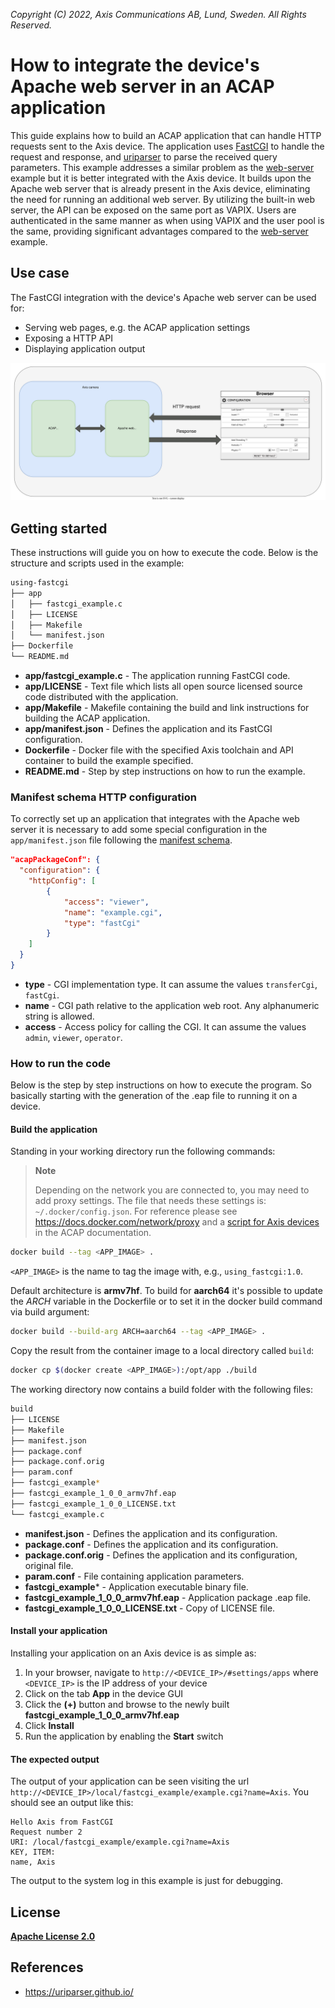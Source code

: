 *Copyright (C) 2022, Axis Communications AB, Lund, Sweden. All Rights Reserved.*

# How to integrate the device's Apache web server in an ACAP application

This guide explains how to build an ACAP application that can handle HTTP requests sent to the Axis device. The application uses [FastCGI](https://fastcgi-archives.github.io/FastCGI_A_High-Performance_Web_Server_Interface_FastCGI.html) to handle the request and response, and [uriparser](https://uriparser.github.io/) to parse the received query parameters.
This example addresses a similar problem as the [web-server](../web-server) example but it is better integrated with the Axis device. It builds upon the Apache web server that is already present in the Axis device, eliminating the need for running an additional web server.
By utilizing the built-in web server, the API can be exposed on the same port as VAPIX. Users are authenticated in the same manner as when using VAPIX and the user pool is the same, providing significant advantages compared to the [web-server](../web-server) example.

## Use case

The FastCGI integration with the device's Apache web server can be used for:

- Serving web pages, e.g. the ACAP application settings
- Exposing a HTTP API
- Displaying application output

![Scheme of the example](assets/fcgi.svg)

## Getting started

These instructions will guide you on how to execute the code. Below is the structure and scripts used in the example:

```sh
using-fastcgi
├── app
│   ├── fastcgi_example.c
│   ├── LICENSE
│   ├── Makefile
│   └── manifest.json
├── Dockerfile
└── README.md
```

- **app/fastcgi_example.c** - The application running FastCGI code.
- **app/LICENSE** - Text file which lists all open source licensed source code distributed with the application.
- **app/Makefile** - Makefile containing the build and link instructions for building the ACAP application.
- **app/manifest.json** - Defines the application and its FastCGI configuration.
- **Dockerfile** - Docker file with the specified Axis toolchain and API container to build the example specified.
- **README.md** - Step by step instructions on how to run the example.

### Manifest schema HTTP configuration

To correctly set up an application that integrates with the Apache web server it is necessary to add some special configuration in the `app/manifest.json` file following the [manifest schema](https://axiscommunications.github.io/acap-documentation/docs/develop/manifest-schemas).

```json
"acapPackageConf": {
  "configuration": {
    "httpConfig": [
        {
            "access": "viewer",
            "name": "example.cgi",
            "type": "fastCgi"
        }
    ]
  }
}
```

- **type** - CGI implementation type. It can assume the values `transferCgi`, `fastCgi`.
- **name** - CGI path relative to the application web root. Any alphanumeric string is allowed.
- **access** - Access policy for calling the CGI. It can assume the values `admin`, `viewer`, `operator`.

### How to run the code

Below is the step by step instructions on how to execute the program. So basically starting with the generation of the .eap file to running it on a device.

#### Build the application

Standing in your working directory run the following commands:

> **Note**
>
> Depending on the network you are connected to, you may need to add proxy settings.
> The file that needs these settings is: `~/.docker/config.json`. For reference please see
> https://docs.docker.com/network/proxy and a
> [script for Axis devices](https://axiscommunications.github.io/acap-documentation/docs/develop/build-install-run.html#configure-network-proxy-settings) in the ACAP documentation.

```sh
docker build --tag <APP_IMAGE> .
```

`<APP_IMAGE>` is the name to tag the image with, e.g., `using_fastcgi:1.0`.

Default architecture is **armv7hf**. To build for **aarch64** it's possible to
update the *ARCH* variable in the Dockerfile or to set it in the docker build
command via build argument:

```sh
docker build --build-arg ARCH=aarch64 --tag <APP_IMAGE> .
```

Copy the result from the container image to a local directory called `build`:

```sh
docker cp $(docker create <APP_IMAGE>):/opt/app ./build
```

The working directory now contains a build folder with the following files:

```sh
build
├── LICENSE
├── Makefile
├── manifest.json
├── package.conf
├── package.conf.orig
├── param.conf
├── fastcgi_example*
├── fastcgi_example_1_0_0_armv7hf.eap
├── fastcgi_example_1_0_0_LICENSE.txt
└── fastcgi_example.c
```

- **manifest.json** - Defines the application and its configuration.
- **package.conf** - Defines the application and its configuration.
- **package.conf.orig** - Defines the application and its configuration, original file.
- **param.conf** - File containing application parameters.
- **fastcgi_example*** - Application executable binary file.
- **fastcgi_example_1_0_0_armv7hf.eap** - Application package .eap file.
- **fastcgi_example_1_0_0_LICENSE.txt** - Copy of LICENSE file.

#### Install your application

Installing your application on an Axis device is as simple as:

1. In your browser, navigate to `http://<DEVICE_IP>/#settings/apps` where `<DEVICE_IP>` is the IP address of your device
2. Click on the tab **App** in the device GUI
3. Click the **(+)** button and browse to the newly built **fastcgi_example_1_0_0_armv7hf.eap**
4. Click **Install**
5. Run the application by enabling the **Start** switch

#### The expected output

The output of your application can be seen visiting the url `http://<DEVICE_IP>/local/fastcgi_example/example.cgi?name=Axis`. You should see an output like this:

```text
Hello Axis from FastCGI
Request number 2
URI: /local/fastcgi_example/example.cgi?name=Axis
KEY, ITEM:
name, Axis
```

The output to the system log in this example is just for debugging.

## License

**[Apache License 2.0](../LICENSE)**

## References

- <https://uriparser.github.io/>

